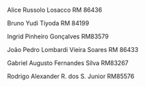 Alice Russolo Losacco        	           RM 86436


Bruno Yudi Tiyoda		                     RM 84199


Ingrid Pinheiro Gonçalves                RM83579


João Pedro Lombardi Vieira Soares        RM 86433


Gabriel Augusto Fernandes Silva          RM83267 


Rodrigo Alexander R. dos S. Junior       RM85576


